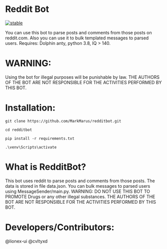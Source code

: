 # Reddit Bot

[![stable](https://img.shields.io/nuget/v/Npgsql.svg?label=stable)](https://www.youtube.com/watch?v=dQw4w9WgXcQ&ab_channel=RickAstley)

You can use this bot to parse posts and comments from those posts on reddit.com. Also you can use it to bulk templated messages to parsed users.
Requires: Dolphin anty, python 3.8, IQ > 140.

# WARNING:

Using the bot for illegal purposes will be punishable by law. THE AUTHORS OF THE BOT ARE NOT RESPONSIBLE FOR THE ACTIVITIES PERFORMED BY THIS BOT.

# Installation:

```
git clone https://github.com/MarkMarus/redditbot.git
```
```
cd redditbot
```
```
pip install -r requirements.txt
```
```
.\venv\Scripts\activate
```
# What is RedditBot?

This bot uses reddit to parse posts and comments from those posts. The data is stored in file data.json.
You can bulk messages to parsed users using MessageSender/main.py. WARNING: DO NOT USE THIS BOT TO PROMOTE Drugs or any other illegal substances. THE AUTHORS OF THE BOT ARE NOT RESPONSIBLE FOR THE ACTIVITIES PERFORMED BY THIS BOT.

# Developers/Contributors:
@lionex-ui
@cvltyxd
